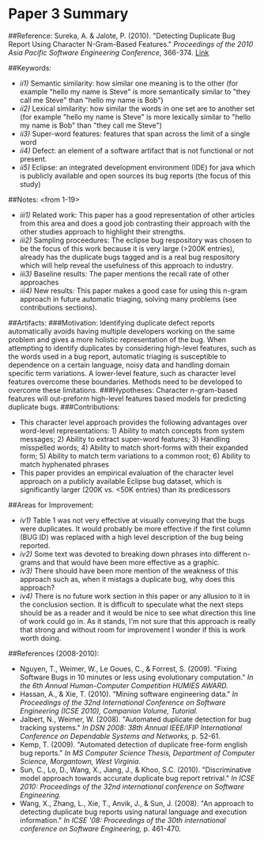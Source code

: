 # Paper 3 Summary

##Reference:
Sureka, A. & Jalote, P. (2010). "Detecting Duplicate Bug Report Using Character N-Gram-Based Features." *Proceedings of the 2010 Asia Pacific Software Engineering Conference*, 366-374. [Link](http://ieeexplore.ieee.org/xpls/abs_all.jsp?arnumber=5693213&tag=1)

##Keywords:
- *ii1)* Semantic similarity: how similar one meaning is to the other (for example "hello my name is Steve" is more semantically similar to "they call me Steve" than "hello my name is Bob")
- *ii2)* Lexical similarity: how similar the words in one set are to another set (for example "hello my name is Steve" is more lexically similar to "hello my name is Bob" than "they call me Steve")
- *ii3)* Super-word features: features that span across the limit of a single word
- *ii4)* Defect: an element of a software artifact that is not functional or not present.
- *ii5)* Eclipse: an integrated development environment (IDE) for java which is publicly available and open sources its bug reports (the focus of this study)

##Notes: <from 1-19>
- *iii1)* Related work: This paper has a good representation of other articles from this area and does a good job contrasting their approach with the other studies approach to highlight their strengths.
- *iii2)* Sampling proceedures: The eclipse bug respository was chosen to be the focus of this work because it is very large (>200K entries), already has the duplicate bugs tagged and is a real bug respository which will help reveal the usefulness of this approach to industry.
- *iii3)* Baseline results: The paper mentions the recall rate of other approaches 
- *iii4)* New results: This paper makes a good case for using this n-gram approach in future automatic triaging, solving many problems (see contributions sections).

##Artifacts:
###Motivation: 
Identifying duplicate defect reports automatically avoids having multiple developers working on the same problem and gives a more holistic representation of the bug. When attempting to identify duplicates by considering high-level features, such as the words used in a bug report, automatic triaging is susceptible to dependence on a certain language, noisy data and handling domain specific term variations. A lower-level feature, such as character level features overcome these boundaries. Methods need to be developed to overcome these limitations.
###Hypotheses: 
Character n-gram-based features will out-preform high-level features based models for predicting duplicate bugs.
###Contributions: 
- This character level approach provides the following advantages over word-level representations: 1) Ability to match concepts from system messages; 2) Ability to extract super-word features; 3) Handling misspelled words; 4) Ability to match short-forms with their expanded form; 5) Ability to match term variations to a common root; 6) Ability to match hyphenated phrases
- This paper provides an empirical evaluation of the character level approach on a publicly available Eclipse bug dataset, which is significantly larger (200K vs. <50K entries) than its predicessors

##Areas for Improvement:
- *iv1)* Table 1 was not very effective at visually conveying that the bugs were duplicates. It would probably be more effective if the first column (BUG ID) was replaced with a high level description of the bug being reported.
- *iv2)* Some text was devoted to breaking down phrases into different n-grams and that would have been more effective as a graphic.
- *iv3)* There should have been more mention of the weakness of this approach such as, when it mistags a duplicate bug, why does this approach?
- *iv4)* There is no future work section in this paper or any allusion to it in the conclusion section. It is difficult to speculate what the next steps should be as a reader and it would be nice to see what direction this line of work could go in. As it stands, I'm not sure that this approach is really that strong and without room for improvement I wonder if this is work worth doing.

##References (2008-2010):
- Nguyen, T., Weimer, W., Le Goues, C., & Forrest, S. (2009). "Fixing Software Bugs in 10 minutes or less using evolutionary computation." *In the 6th Annual Human-Computer Competition HUMIES AWARD.*
- Hassan, A., & Xie, T. (2010). "Mining software engineering data." *In Proceedings of the 32nd International Conference on Software Engineering (ICSE 2010), Companion Volume, Tutorial.*
- Jalbert, N., Weimer, W. (2008). "Automated duplicate detection for bug tracking systems." *In DSN 2008: 38th Annual IEEE/IFIP International Conference on Dependable Systems and Networks,* p. 52-61.
- Kemp, T. (2009). "Automated detection of duplicate free-form english bug reports." *In MS Computer Science Thesis, Department of Computer Science, Morgantown, West Virginia.*
- Sun, C., Lo, D., Wang, X., Jiang, J., & Khoo, S.C. (2010). "Discriminative model approach towards accurate duplicate bug report retrival." *In ICSE 2010: Proceedings of the 32nd international conference on Software Engineering.*
- Wang, X., Zhang, L., Xie, T., Anvik, J., & Sun, J. (2008). "An approach to detecting duplicate bug reports using natural language and execution information." *In ICSE '08: Proceedings of the 30th international conference on Software Engineering,* p. 461-470.
